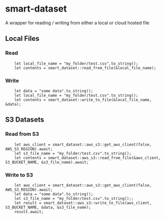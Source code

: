 # smart-dataset

A wrapper for reading / writing from either a local or cloud hosted file


## Local Files

### Read
```
    let local_file_name = "my_folder/test.csv".to_string();
    let contents = smart_dataset::read_from_file(&local_file_name);
```

### Write
```
    let data = "some data".to_string();
    let local_file_name = "my_folder/test.csv".to_string();
    let contents = smart_dataset::write_to_file(&local_file_name, &data);
```


## S3 Datasets

### Read from S3
```
    let aws_client = smart_dataset::aws_s3::get_aws_client(false, AWS_S3_REGION).await;
    let s3_file_name = "my_folder/test.csv".to_string();
    let contents = smart_dataset::aws_s3::read_from_file(&aws_client, S3_BUCKET_NAME, &s3_file_name).await;
```

### Write to S3
```
    let aws_client = smart_dataset::aws_s3::get_aws_client(false, AWS_S3_REGION).await;
    let data = "some data".to_string();
    let s3_file_name = "my_folder/test.csv".to_string();;
    let result = smart_dataset::aws_s3::write_to_file(aws_client, S3_BUCKET_NAME, &data, &s3_file_name);
    result.await;
```
